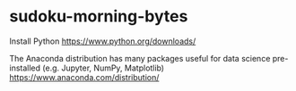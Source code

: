 # sudoku-morning-bytes

Install Python
https://www.python.org/downloads/

The Anaconda distribution has many packages useful for data science pre-installed (e.g. Jupyter, NumPy, Matplotlib)
https://www.anaconda.com/distribution/
